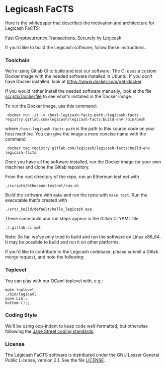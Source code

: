 # Legicash FaCTS

Here is the whitepaper that describes the motivation and architecture for
Legicash FaCTS:

[Fast Cryptocurrency Transactions, Securely](http://j.mp/FaCTS)
by [Legicash](http://legi.cash/)

If you'd like to build the Legicash software, follow these instructions.

### Toolchain

We're using Gitlab CI to build and test our software. The CI uses a
custom Docker image with the needed software installed in Ubuntu. If you don't
have Docker installed, look at https://www.docker.com/get-docker.

If you would rather install the needed software manually, look at the
file [scripts/Dockerfile](scripts/Dockerfile) to see what's installed in the
Docker image.

To run the Docker image, use this command:

     docker run -it -v /host-legicash-facts-path:/legicash-facts registry.gitlab.com/legicash/legicash-facts:build-env /bin/bash

where `/host-legicash-facts-path` is the path to this source code on your host
machine. You can give the image a more concise name with the command

     docker tag registry.gitlab.com/legicash/legicash-facts:build-env legicash-facts

Once you have all the software installed, run the Docker image (or your
own machine) and clone the Gitlab repository.

From the root directory of the repo, run an Ethereum test net with

    ./scripts/ethereum-testnet/run.sh

Build the software with `make` and run the tests with `make test`. Run
the executable that's created with

    ./src/_build/default/hello_legicash.exe

These same build and run steps appear in the Gitlab CI YAML file

    ./.gitlab-ci.yml

Note: So far, we've only tried to build and run the software on Linux
x86_64. It may be possible to build and run it on other platforms.

If you'd like to contribute to the Legicash codebase, please submit a
Gitlab merge request, and note the following:

### Toplevel

You can play with our OCaml toplevel with, e.g.:

    make toplevel
    ./bin/legicaml
    open Lib;;
    bottom ();;

### Coding Style

We'll be using ocp-indent to keep code well-formatted, but otherwise following the
[Jane Street coding standards](https://opensource.janestreet.com/standards/).

### License

The Legicash FaCTS software is distributed under the GNU Lesser General Public License,
version 2.1. See the file [LICENSE](LICENSE).
